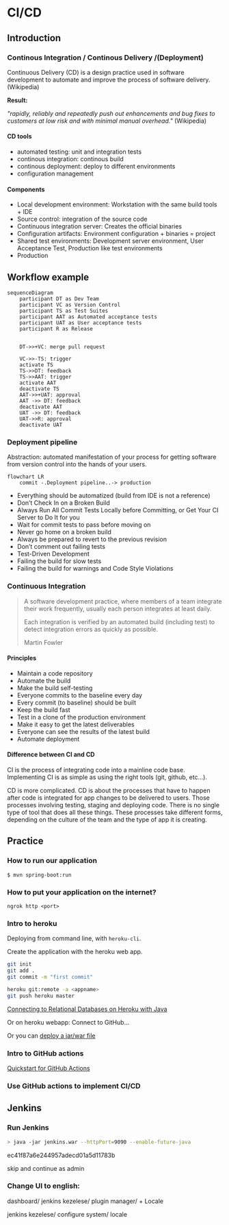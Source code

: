 
# CI/CD

## Introduction

### Continous Integration / Continous Delivery /(Deployment)

Continuous Delivery (CD) is a design practice used
in software development to automate and improve the
process of software delivery. (Wikipedia)

**Result:**

*"rapidly, reliably and repeatedly push out
enhancements and bug fixes to customers at low risk
and with minimal manual overhead."* (Wikipedia)

#### CD tools

- automated testing: unit and integration tests
- continous integration: continous build
- continous deployment: deploy to different environments
- configuration management

#### Components

- Local development environment: Workstation with the same build tools + IDE
- Source control: integration of the source code
- Continuous integration server: Creates the official binaries
- Configuration artifacts: Environment configuration + binaries = project
- Shared test environments: Development server environment, User Acceptance Test, Production like test environments
- Production

## Workflow example

```mermaid
sequenceDiagram
    participant DT as Dev Team
    participant VC as Version Control
    participant TS as Test Suites
    participant AAT as Automated acceptance tests
    participant UAT as User acceptance tests
    participant R as Release


    DT->>+VC: merge pull request
    
    VC->>-TS: trigger
    activate TS
    TS->>DT: feedback
    TS->>AAT: trigger
    activate AAT
    deactivate TS
    AAT->>+UAT: approval
    AAT ->> DT: feedback
    deactivate AAT
    UAT ->> DT: feedback
    UAT->>R: approval
    deactivate UAT

```

### Deployment pipeline

Abstraction: automated manifestation of your process for getting
software from version control into the hands of your
users.

```mermaid
flowchart LR
    commit -.Deployment pipeline..-> production
```

- Everything should be automatized (build from IDE is not a reference)
- Don’t Check In on a Broken Build
- Always Run All Commit Tests Locally before Committing, or Get Your CI Server to Do It for you
- Wait for commit tests to pass before moving on
- Never go home on a broken build
- Always be prepared to revert to the previous revision
- Don’t comment out failing tests
- Test-Driven Development
- Failing the build for slow tests
- Failing the build for warnings and Code Style Violations

### Continuous Integration

>A software development practice, where members of a team integrate their work frequently, usually each person integrates at least daily.
>
> Each integration is verified by an automated build (including test) to detect integration errors as quickly as possible.
>
>Martin Fowler

#### Principles

- Maintain a code repository
- Automate the build
- Make the build self-testing
- Everyone commits to the baseline every day
- Every commit (to baseline) should be built
- Keep the build fast
- Test in a clone of the production environment
- Make it easy to get the latest deliverables
- Everyone can see the results of the latest build
- Automate deployment

#### Difference between CI and CD

CI is the process of integrating code into a mainline code base. Implementing CI is as simple as using the right tools (git, github, etc...).

CD is more complicated. CD is about the processes that have to happen after code is integrated for app changes to be delivered to users. Those processes involving testing, staging and deploying code. There is no single type of tool that does all these things. These processes take different forms, depending on the culture of the team and the type of app it is creating.

## Practice

### How to run our application

`$ mvn spring-boot:run`

### How to put your application on the internet?

`ngrok http <port>`

### Intro to heroku

Deploying from command line, with `heroku-cli`.

Create the application with the heroku web app.

```bash
git init
git add .
git commit -m "first commit"

heroku git:remote -a <appname>
git push heroku master
```

[Connecting to Relational Databases on Heroku with Java](https://devcenter.heroku.com/articles/connecting-to-relational-databases-on-heroku-with-java)

Or on heroku webapp: Connect to GitHub...

Or you can [deploy a jar/war file](https://github.com/heroku/heroku-cli-deploy)

### Intro to GitHub actions

[Quickstart for GitHub Actions](https://docs.github.com/en/actions/quickstart)

### Use GitHub actions to implement CI/CD

## Jenkins

### Run Jenkins

```bash
> java -jar jenkins.war --httpPort=9090 --enable-future-java
```

ec41f87a6e244957adecd01a5d11783b

skip and continue as admin

### Change UI to english:

dashboard/ jenkins kezelese/ plugin manager/ + Locale

jenkins kezelese/ configure system/ locale 
